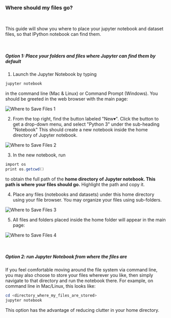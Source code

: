 ### Where should my files go?

&nbsp;

This guide will show you where to place your jupyter notebook and dataset files, so that IPython notebook can find them.

&nbsp;

##### **Option 1: Place your folders and files where Jupyter can find them by default**

1. Launch the Jupyter Notebook by typing

```powershell
jupyter notebook
```

in the command line (Mac & Linux) or Command Prompt (Windows). You should be greeted in the web browser with the main page:

![Where to Save Files 1](MachineLearning-UWash/where_to_save_files_1.png)

2. From the top right, find the button labeled "New▾". Click the button to get a drop-down menu, and select "Python 3" under the sub-heading "Notebook" This should create a new notebook inside the home directory of Jupyter notebook.

![Where to Save Files 2](MachineLearning-UWash/where_to_save_files_2.png)

3. In the new notebook, run

```powershell
import os
print os.getcwd()
```

to obtain the full path of the **home directory of Jupyter notebook. This path is where your files should go.** Highlight the path and copy it.

4. Place any files (notebooks and datasets) under this home directory using your file browser. You may organize your files using sub-folders.

![Where to Save Files 3](MachineLearning-UWash/where_to_save_files_3.png)

5. All files and folders placed inside the home folder will appear in the main page:

![Where to Save Files 4](MachineLearning-UWash/where_to_save_files_4.png)

&nbsp;

##### **Option 2: run Jupyter Notebook from where the files are**

If you feel comfortable moving around the file system via command line, you may also choose to store your files wherever you like, then simply navigate to that directory and run the notebook there. For example, on command line in Mac/Linux, this looks like:

```powershell
cd <directory_where_my_files_are_stored>
jupyter notebook
```

This option has the advantage of reducing clutter in your home directory.